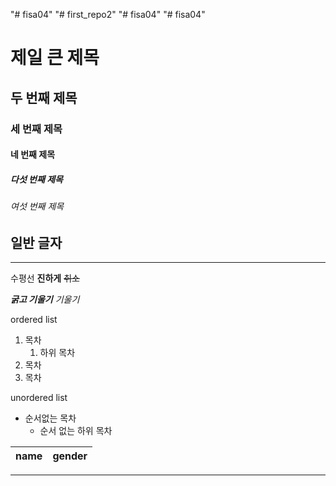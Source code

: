 "# fisa04" 
"# first_repo2" 
"# fisa04" 
"# fisa04" 

# 제일 큰 제목
## 두 번째 제목
### 세 번째 제목
#### 네 번째 제목
##### 다섯 번째 제목
###### 여섯 번째 제목
일반 글자
---
<hr>

수평선
**진하게**
~~취소~~

***굵고 기울기***
*기울기*

ordered list
1. 목차
   1. 하위 목차
2. 목차
3. 목차

unordered list
- 순서없는 목차
  - 순서 없는 하위 목차

|  name  | gender |
|--------|--------|


<hr>
